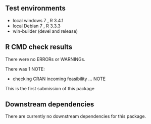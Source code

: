 ## Test environments
* local windows 7 , R 3.4.1
* local Debian 7 , R  3.3.3
* win-builder (devel and release)

## R CMD check results
There were no ERRORs or WARNINGs. 

There was 1 NOTE:
  
  * checking CRAN incoming feasibility ... NOTE


This is the first submission of this package
## Downstream dependencies
There are currently no downstream dependencies for this package.
